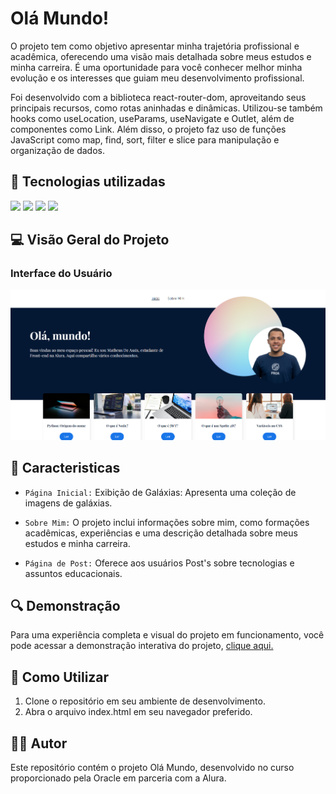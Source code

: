 <h1> Olá Mundo! </h1>

<p> O projeto tem como objetivo apresentar minha trajetória profissional e acadêmica, oferecendo uma visão mais detalhada sobre meus estudos e minha carreira. É uma oportunidade para você conhecer melhor minha evolução e os interesses que guiam meu desenvolvimento profissional.

Foi desenvolvido com a biblioteca react-router-dom, aproveitando seus principais recursos, como rotas aninhadas e dinâmicas. Utilizou-se também hooks como useLocation, useParams, useNavigate e Outlet, além de componentes como Link. Além disso, o projeto faz uso de funções JavaScript como map, find, sort, filter e slice para manipulação e organização de dados.</p>

## :dizzy: Tecnologias utilizadas

<div>
  <img src="https://img.shields.io/badge/CSS3-264de4?style=for-the-badge&logo=css3&logoColor=white">
  <img src="https://img.shields.io/badge/React-20232A?style=for-the-badge&logo=react&logoColor=61DAFB">
  <img src="https://img.shields.io/badge/vercel-%23000000.svg?style=for-the-badge&logo=vercel&logoColor=white">
  <img src="https://img.shields.io/badge/vite-%23646CFF.svg?style=for-the-badge&logo=vite&logoColor=white">
</div>

## :computer: Visão Geral do Projeto

### Interface do Usuário

<img src="OlaMundo.png"  alt="Imagem do Olá Mundo." width="1300">

## :hammer: Caracteristicas

- `Página Inicial:` Exibição de Galáxias: Apresenta uma coleção de imagens de galáxias. 

- `Sobre Mim:` O projeto inclui informações sobre mim, como formações acadêmicas, experiências e uma descrição detalhada sobre meus estudos e minha carreira.

- `Página de Post:` Oferece aos usuários Post's sobre tecnologias e assuntos educacionais.

## :mag: Demonstração

Para uma experiência completa e visual do projeto em funcionamento, você pode acessar a demonstração interativa do projeto, [clique aqui.](https://space-app-red.vercel.app/)

## :open_file_folder: Como Utilizar

1. Clone o repositório em seu ambiente de desenvolvimento.
2. Abra o arquivo index.html em seu navegador preferido.

## :student: Autor

Este repositório contém o projeto Olá Mundo, desenvolvido no curso proporcionado pela Oracle em parceria com a Alura.
